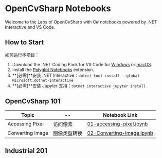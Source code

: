 OpenCvSharp Notebooks
===
Welcome to the Labs of OpenCvSharp with C# notebooks powered by .NET Interactive and VS Code.

## How to Start

如何运行本项目：
1. Download the .NET Coding Pack for VS Code for [Windows](https://aka.ms/dotnet-coding-pack-win) or [macOS](https://aka.ms/dotnet-coding-pack-mac).
2. Install the [Polyglot Notebooks](https://marketplace.visualstudio.com/items?itemName=ms-dotnettools.dotnet-interactive-vscode) extension.
3. **[必需]**安装 .NET Interactive：`dotnet tool install --global Microsoft.dotnet-interactive`
4. **[必需]**安装 Jupyter 支持：`dotnet interactive jupyter install`

## OpenCvSharp 101

Topic            | --           | Notebook Link
-----------------|--------------|-----------------------------------------------------------
Accessing Pixel  | 访问像素     | [01-accessing-pixel.ipynb](101/01-accessing-pixel.ipynb)
Converting Image | 图像类型转换 | [02-Converting-Image.ipynb](101/02-Converting-Image.ipynb)




## Industrial 201
